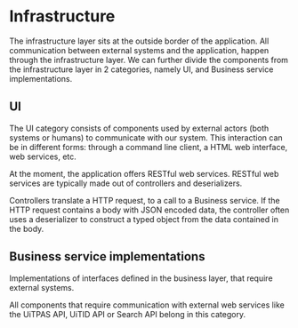 # Infrastructure

The infrastructure layer sits at the outside border of the application. All communication between external systems and the application, happen through the infrastructure layer. We can further divide the components from the infrastructure layer in 2 categories, namely UI, and Business service implementations.

## UI

The UI category consists of components used by external actors (both systems or humans) to communicate with our system. This interaction can be in different forms: through a command line client, a HTML web interface, web services, etc.

At the moment, the application offers RESTful web services. RESTful web services are typically made out of controllers and deserializers.

Controllers translate a HTTP request, to a call to a Business service. If the HTTP request contains a body with JSON encoded data, the controller often uses a deserializer to construct a typed object from the data contained in the body.

## Business service implementations

Implementations of interfaces defined in the business layer, that require external systems.

All components that require communication with external web services like the UiTPAS API, UiTID API or Search API belong in this category.